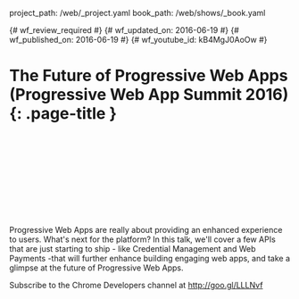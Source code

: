project_path: /web/_project.yaml
book_path: /web/shows/_book.yaml

{# wf_review_required #}
{# wf_updated_on: 2016-06-19 #}
{# wf_published_on: 2016-06-19 #}
{# wf_youtube_id: kB4MgJ0AoOw #}

# The Future of Progressive Web Apps (Progressive Web App Summit 2016) {: .page-title }


<div class="video-wrapper">
  <iframe class="devsite-embedded-youtube-video" data-video-id="kB4MgJ0AoOw"
          data-autohide="1" data-showinfo="0" frameborder="0" allowfullscreen>
  </iframe>
</div>


Progressive Web Apps are really about providing an enhanced experience to users.  What's next for the platform?  In this talk, we'll cover a few APIs that are just starting to ship - like Credential Management and Web Payments -that will further enhance building engaging web apps, and take a glimpse at the future of Progressive Web Apps.

Subscribe to the Chrome Developers channel at http://goo.gl/LLLNvf
